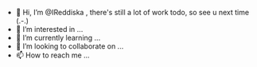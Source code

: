 - 👋 Hi, I’m @IReddiska , there's still a lot of work todo, so see u next time (.-.)
- 👀 I’m interested in ...
- 🌱 I’m currently learning ...
- 💞️ I’m looking to collaborate on ...
- 📫 How to reach me ...

<!---
IReddiska/IReddiska is a ✨ special ✨ repository because its `README.md` (this file) appears on your GitHub profile.
You can click the Preview link to take a look at your changes.
--->
